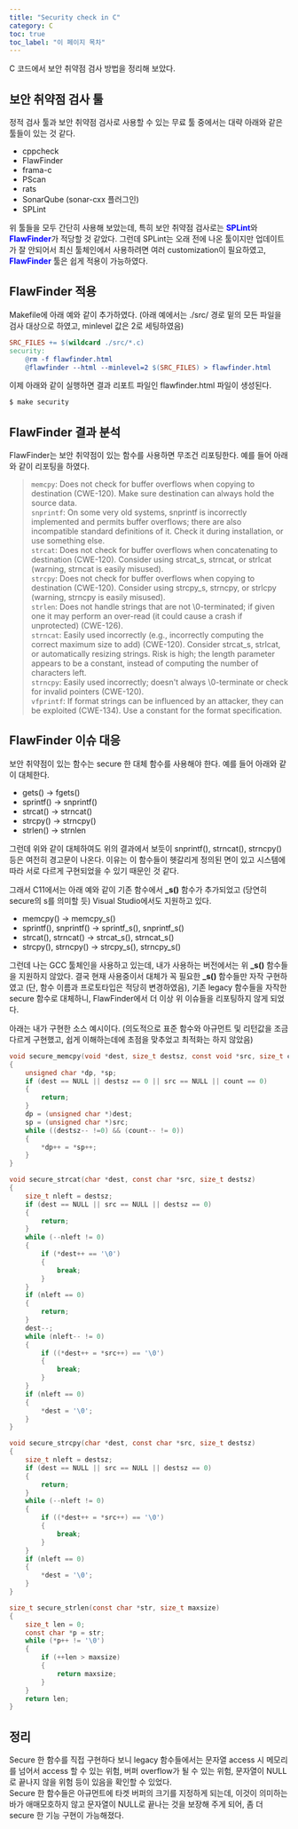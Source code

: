 ```yaml
---
title: "Security check in C"
category: C
toc: true
toc_label: "이 페이지 목차"
---
```


C 코드에서 보안 취약점 검사 방법을 정리해 보았다.

## 보안 취약점 검사 툴
정적 검사 툴과 보안 취약점 검사로 사용할 수 있는 무료 툴 중에서는 대략 아래와 같은 툴들이 있는 것 같다.
  * cppcheck
  * FlawFinder
  * frama-c
  * PScan
  * rats
  * SonarQube (sonar-cxx 플러그인)
  * SPLint

위 툴들을 모두 간단히 사용해 보았는데, 특히 보안 취약점 검사로는 <span style="color:blue">**SPLint**</span>와 <span style="color:blue">**FlawFinder**</span>가 적당할 것 같았다. 그런데 SPLint는 오래 전에 나온 툴이지만 업데이트가 잘 안되어서 최신 툴체인에서 사용하려면 여러 customization이 필요하였고, <span style="color:blue">**FlawFinder**</span> 툴은 쉽게 적용이 가능하였다.  

## FlawFinder 적용
Makefile에 아래 예와 같이 추가하였다. (아래 예에서는 ./src/ 경로 밑의 모든 파일을 검사 대상으로 하였고, minlevel 값은 2로 세팅하였음)
```makefile
SRC_FILES += $(wildcard ./src/*.c)
security:
    @rm -f flawfinder.html
    @flawfinder --html --minlevel=2 $(SRC_FILES) > flawfinder.html
 ```

이제 아래와 같이 실행하면 결과 리포트 파일인 flawfinder.html 파일이 생성된다.
```bash
$ make security
```

## FlawFinder 결과 분석
FlawFinder는 보안 취약점이 있는 함수를 사용하면 무조건 리포팅한다. 예를 들어 아래와 같이 리포팅을 하였다.
>`memcpy`: Does not check for buffer overflows when copying to destination (CWE-120). Make sure destination can always hold the source data.  
`snprintf`: On some very old systems, snprintf is incorrectly implemented and permits buffer overflows; there are also incompatible standard definitions of it. Check it during installation, or use something else.  
`strcat`: Does not check for buffer overflows when concatenating to destination (CWE-120). Consider using strcat_s, strncat, or strlcat (warning, strncat is easily misused).  
`strcpy`: Does not check for buffer overflows when copying to destination (CWE-120). Consider using strcpy_s, strncpy, or strlcpy (warning, strncpy is easily misused).  
`strlen`: Does not handle strings that are not \0-terminated; if given one it may perform an over-read (it could cause a crash if unprotected) (CWE-126).  
`strncat`: Easily used incorrectly (e.g., incorrectly computing the correct maximum size to add) (CWE-120). Consider strcat_s, strlcat, or automatically resizing strings. Risk is high; the length parameter appears to be a constant, instead of computing the number of characters left.  
`strncpy`: Easily used incorrectly; doesn't always \0-terminate or check for invalid pointers (CWE-120).  
`vfprintf`: If format strings can be influenced by an attacker, they can be exploited (CWE-134). Use a constant for the format specification.

## FlawFinder 이슈 대응
보안 취약점이 있는 함수는 secure 한 대체 함수를 사용해야 한다. 예를 들어 아래와 같이 대체한다.
  * gets() -> fgets()
  * sprintf() -> snprintf()
  * strcat() -> strncat()
  * strcpy() -> strncpy()
  * strlen() -> strnlen

그런데 위와 같이 대체하여도 위의 결과에서 보듯이 snprintf(), strncat(), strncpy() 등은 여전히 경고문이 나온다. 이유는 이 함수들이 헷갈리게 정의된 면이 있고 시스템에 따라 서로 다르게 구현되었을 수 있기 때문인 것 같다.

그래서 C11에서는 아래 예와 같이 기존 함수에서 **_s()** 함수가 추가되었고 (당연히 secure의 s를 의미할 듯) Visual Studio에서도 지원하고 있다.
  * memcpy() -> memcpy_s()
  * sprintf(), snprintf() -> sprintf_s(), snprintf_s()
  * strcat(), strncat() -> strcat_s(), strncat_s()
  * strcpy(), strncpy() -> strcpy_s(), strncpy_s()

그런데 나는 GCC 툴체인을 사용하고 있는데, 내가 사용하는 버전에서는 위 **_s()** 함수들을 지원하지 않았다. 결국 현재 사용중이서 대체가 꼭 필요한 **_s()** 함수들만 자작 구현하였고 (단, 함수 이름과 프로토타입은 적당히 변경하였음), 기존 legacy 함수들을 자작한 secure 함수로 대체하니, FlawFinder에서 더 이상 위 이슈들을 리포팅하지 않게 되었다.

아래는 내가 구현한 소스 예시이다. (의도적으로 표준 함수와 아규먼트 및 리턴값을 조금 다르게 구현했고, 쉽게 이해하는데에 초점을 맞추었고 최적화는 하지 않았음)
```c
void secure_memcpy(void *dest, size_t destsz, const void *src, size_t count)
{
    unsigned char *dp, *sp;
    if (dest == NULL || destsz == 0 || src == NULL || count == 0)
    {
        return;
    }
    dp = (unsigned char *)dest;
    sp = (unsigned char *)src;
    while ((destsz-- !=0) && (count-- != 0))
    {
        *dp++ = *sp++;
    }
}

void secure_strcat(char *dest, const char *src, size_t destsz)
{
    size_t nleft = destsz;
    if (dest == NULL || src == NULL || destsz == 0)
    {
        return;
    }
    while (--nleft != 0)
    {
        if (*dest++ == '\0')
        {
            break;
        }
    }
    if (nleft == 0)
    {
        return;
    }
    dest--;
    while (nleft-- != 0)
    {
        if ((*dest++ = *src++) == '\0')
        {
            break;
        }
    }
    if (nleft == 0)
    {
        *dest = '\0';
    }
}

void secure_strcpy(char *dest, const char *src, size_t destsz)
{
    size_t nleft = destsz;
    if (dest == NULL || src == NULL || destsz == 0)
    {
        return;
    }
    while (--nleft != 0)
    {
        if ((*dest++ = *src++) == '\0')
        {
            break;
        }
    }
    if (nleft == 0)
    {
        *dest = '\0';
    }
}

size_t secure_strlen(const char *str, size_t maxsize)
{
    size_t len = 0;
    const char *p = str;
    while (*p++ != '\0')
    {
        if (++len > maxsize)
        {
            return maxsize;
        }
    }
    return len;
}
```

## 정리
Secure 한 함수를 직접 구현하다 보니 legacy 함수들에서는 문자열 access 시 메모리를 넘어서 access 할 수 있는 위험, 버퍼 overflow가 될 수 있는 위험, 문자열이 NULL로 끝나지 않을 위험 등이 있음을 확인할 수 있었다.  
Secure 한 함수들은 아규먼트에 타겟 버퍼의 크기를 지정하게 되는데, 이것이 의미하는 바가 애매모호하지 않고 문자열이 NULL로 끝나는 것을 보장해 주게 되어, 좀 더 secure 한 기능 구현이 가능해졌다.

